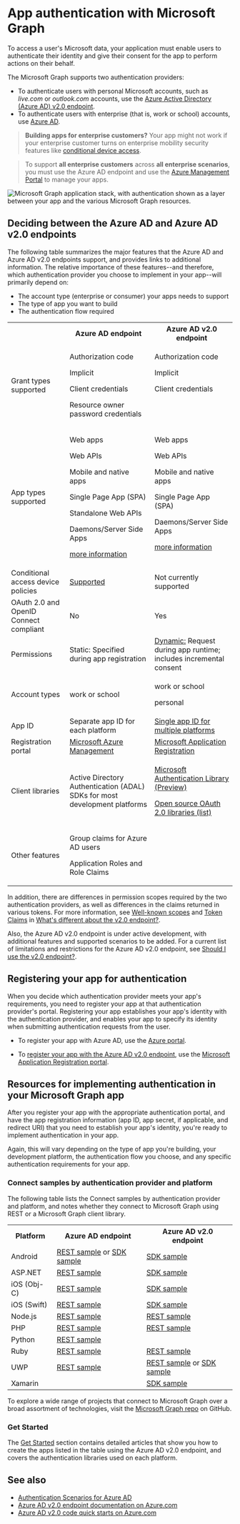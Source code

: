 ﻿# App authentication with Microsoft Graph

To access a user's Microsoft data, your application must enable users to authenticate their identity and give their consent for the app to perform actions on their behalf.

The Microsoft Graph supports two authentication providers:

- To authenticate users with personal Microsoft accounts, such as _live.com_ or _outlook.com_ accounts, use the [Azure Active Directory (Azure AD) v2.0 endpoint](converged_auth.md).
- To authenticate users with enterprise (that is, work or school) accounts, use [Azure AD](app_authorization.md).


> **Building apps for enterprise customers?** Your app might not work if your enterprise customer turns on enterprise mobility security features like <a href="https://azure.microsoft.com/en-us/documentation/articles/active-directory-conditional-access-device-policies/" target="_newtab">conditional device access</a>.  

> To support **all enterprise customers** across **all enterprise scenarios**, you must use the Azure AD endpoint and use the [Azure Management Portal](https://aka.ms/aadapplist) to manage your apps.

![Microsoft Graph application stack, with authentication shown as a layer between your app and the various Microsoft Graph resources.](./images/MSGraph_DevStack_v2Auth.png)

## Deciding between the Azure AD and Azure AD v2.0 endpoints

The following table summarizes the major features that the Azure AD and Azure AD v2.0 endpoints support, and provides links to additional information. The relative importance of these  features--and therefore, which authentication provider you choose to implement in your app--will primarily depend on:

- The account type (enterprise or consumer) your apps needs to support
- The type of app you want to build
- The authentication flow required 

<table style="width:100%">
  <tr>
    <th></th>
    <th>Azure AD endpoint</th> 
    <th>Azure AD v2.0 endpoint</th>
   </tr>
  <tr>
    <td>Grant types supported</td>
    <td style="vertical-align: text-top;"><p>Authorization code</p><p>Implicit</p><p>Client credentials</p><p>Resource owner password credentials</p></td> 
    <td style="vertical-align: text-top;"><p>Authorization code</p><p>Implicit</p><p>Client credentials</p></td>
   </tr>
  <tr>
    <td>App types supported</td>
    <td style="vertical-align: text-top;"><p>Web apps</p><p>Web APIs</p><p>Mobile and native apps</p><p>Single Page App (SPA)</p><p>Standalone Web APIs</p><p>Daemons/Server Side Apps</p><p><a href="https://azure.microsoft.com/en-us/documentation/articles/active-directory-authentication-scenarios/" target="_newtab">more information</a></p></td> 
    <td style="vertical-align: text-top;"><p>Web apps</p><p>Web APIs</p><p>Mobile and native apps</p><p>Single Page App (SPA)</p><p>Daemons/Server Side Apps</p><p><a href="https://azure.microsoft.com/en-us/documentation/articles/active-directory-v2-flows/" target="_newtab">more information</a></td>
   </tr>
  <tr>
    <td>Conditional access device policies</td>
     <td><a href="https://azure.microsoft.com/en-us/documentation/articles/active-directory-conditional-access-device-policies/" target="_newtab">Supported</a></td> 
    <td>Not currently supported</td>
   </tr>
  <tr>
    <td>OAuth 2.0 and OpenID Connect compliant</td>
    <td>No</td> 
    <td>Yes</td>
  </tr>
  <tr>
    <td>Permissions</td>
    <td>Static: Specified during app registration </td> 
    <td><a href ="https://azure.microsoft.com/en-us/documentation/articles/active-directory-v2-compare/#scopes-not-resources" target="_newtab">Dynamic:</a> Request during app runtime; includes incremental consent</td>
  </tr>
  <tr>
    <td>Account types</td>
    <td> <p>work or school</p></td> 
    <td><p>work or school</p><p>personal</p> </td>
  </tr>
  <tr>
    <td>App ID </td>
    <td>Separate app ID for each platform</td> 
    <td><a href ="https://azure.microsoft.com/en-us/documentation/articles/active-directory-v2-compare/#one-app-id-for-all-platforms" target="_newtab">Single app ID for multiple platforms</a></td>
  </tr>
  <tr>
    <td>Registration portal </td>
    <td><a href ="https://manage.windowsazure.com/" target="_newtab">Microsoft Azure Management</a></td> 
    <td><a href ="https://apps.dev.microsoft.com" target="_newtab">Microsoft Application Registration</a></td>
  </tr>
  <tr>
    <td>Client libraries </td>
    <td>Active Directory Authentication (ADAL) SDKs for most development platforms</td> 
    <td><p><a href="https://www.nuget.org/packages/Microsoft.Identity.Client" target="_newtab">Microsoft Authentication Library (Preview)</a></p><p><a href="https://azure.microsoft.com/en-us/documentation/articles/active-directory-v2-limitations/#restrictions-on-libraries-amp-sdks" target="_newtab">Open source OAuth 2.0 libraries (list)</a></p> </td>
  </tr>
  <tr>
    <td>Other features </td>
    <td><p>Group claims for Azure AD users</p><p>Application Roles and Role Claims</p></td> 
    <td></td>
  </tr>
</table> 

In addition, there are differences in permission scopes required by the two authentication providers, as well as differences in the claims returned in various tokens. For more information, see [Well-known scopes](https://azure.microsoft.com/en-us/documentation/articles/active-directory-v2-compare/#well-known-scopes) and [Token Claims](https://azure.microsoft.com/en-us/documentation/articles/active-directory-v2-compare/#token-claims) in [What's different about the v2.0 endpoint?](https://azure.microsoft.com/en-us/documentation/articles/active-directory-v2-compare/).

Also, the Azure AD v2.0 endpoint is under active development, with additional features and supported scenarios to be added. For a current list of limitations and restrictions for the Azure AD v2.0 endpoint, see [Should I use the v2.0 endpoint?](https://azure.microsoft.com/en-us/documentation/articles/active-directory-v2-limitations/).

## Registering your app for authentication 

When you decide which authentication provider meets your app's requirements, you need to register your app at that authentication provider's portal. Registering your app establishes your app's identity with the authentication provider, and enables your app to specify its identity when submitting authentication requests from the user.

- To register your app with Azure AD, use the [Azure portal](https://portal.azure.com/).

	<!--For Azure AD, you'll also need to associate your Office 365 account with Azure AD subscription in order to manage your apps.-->

- To [register your app with the Azure AD v2.0 endpoint](auth_register_app_v2.md), use the [Microsoft Application Registration portal](https://apps.dev.microsoft.com).


## Resources for implementing authentication in your Microsoft Graph app 

After you register your app with the appropriate authentication portal, and have the app registration information (app ID, app secret, if applicable, and redirect URI) that you need to establish your app's identity, you're ready to implement authentication in your app. 

Again, this will vary depending on the type of app you're building, your development platform, the authentication flow you choose, and any specific authentication requirements for your app. 

### Connect samples by authentication provider and platform

The following table lists the Connect samples by authentication provider and platform, and notes whether they connect to Microsoft Graph using REST or a Microsoft Graph client library.

<table>
  <tr>
    <th>Platform</th>
    <th>Azure AD endpoint</th> 
    <th>Azure AD v2.0 endpoint</th>
  </tr>
  <tr>
    <td>Android</td>
    <td>
		<a href="https://github.com/microsoftgraph/android-java-connect-rest-sample">REST sample</a> or 
		<a href="https://github.com/microsoftgraph/android-java-connect-sample/tree/last_v1_auth">SDK sample</a>
	</td> 
    <td>
		<a href="https://github.com/microsoftgraph/android-java-connect-sample">SDK sample</a>
	</td> 
  </tr>
  <tr>
    <td>ASP.NET</td>
    <td>
		<a href="https://github.com/microsoftgraph/aspnet-connect-rest-sample">REST sample</a>
	</td>     
	<td>
		<a href="https://github.com/microsoftgraph/aspnet-connect-sample">SDK sample</a>
	</td> 
  </tr>
  <tr>
    <td>iOS (Obj-C)</td>
    <td>
		<a href="https://github.com/microsoftgraph/ios-objectivec-connect-rest-sample">REST sample</a>
	</td>     
	<td>
		<a href="https://github.com/microsoftgraph/ios-objectivec-connect-sample">SDK sample</a>
	</td> 
  </tr>
  <tr>
    <td>iOS (Swift)</td>
    <td>
		<a href="https://github.com/microsoftgraph/ios-swift-connect-rest-sample">REST sample</a>
	</td>     
	<td>
		<a href="https://github.com/microsoftgraph/ios-swift-connect-sample">SDK sample</a>
	</td> 
  </tr>
  <tr>
    <td>Node.js</td>
    <td>
		<a href="https://github.com/microsoftgraph/nodejs-connect-rest-sample/tree/last_v1_auth">REST sample</a>
	</td>     
	<td>
		<a href="https://github.com/microsoftgraph/nodejs-connect-rest-sample">REST sample</a>
	</td> 
  </tr>
  <tr>
    <td>PHP</td>
    <td>
		<a href="https://github.com/microsoftgraph/php-connect-rest-sample/tree/last_v1_auth">REST sample</a>
	</td>     
	<td>
		<a href="https://github.com/microsoftgraph/php-connect-rest-sample">REST sample</a>
	</td> 
  </tr>
  <tr>
    <td>Python</td>
    <td>
		<a href="https://github.com/microsoftgraph/python3-connect-rest-sample">REST sample</a>
	</td>     
	<td>
	</td> 
  </tr>
  <tr>
    <td>Ruby</td>
    <td>
		<a href="https://github.com/microsoftgraph/ruby-connect-rest-sample/tree/last_v1_auth">REST sample</a>
	</td>     
	<td>
		<a href="https://github.com/microsoftgraph/ruby-connect-rest-sample">REST sample</a>
	</td> 
  </tr>
  <tr>
    <td>UWP</td>
    <td>
		<a href="https://github.com/microsoftgraph/uwp-csharp-connect-rest-sample/tree/last_v1_auth">REST sample</a>
	</td>     
	<td>
		<a href="https://github.com/microsoftgraph/uwp-csharp-connect-rest-sample">REST sample</a> or 
		<a href="https://github.com/microsoftgraph/uwp-csharp-connect-sample">SDK sample</a>
	</td> 
  </tr>
  <tr>
    <td>Xamarin</td>
    <td>
	</td>     
	<td>
		<a href="https://github.com/microsoftgraph/xamarin-csharp-connect-sample">SDK sample</a>
	</td> 
  </tr>
</table>

To explore a wide range of projects that connect to Microsoft Graph over a broad assortment of technologies, visit the [Microsoft Graph repo](https://github.com/microsoftgraph) on GitHub. 

### Get Started  

The [Get Started](http://developer.microsoft.com/en-us/graph/docs/platform/get-started) section contains detailed articles that show you how to create the apps listed in the table using the Azure AD v2.0 endpoint, and covers the authentication libraries used on each platform. 

## See also

- <a href="https://azure.microsoft.com/en-us/documentation/articles/active-directory-authentication-scenarios/#basics-of-authentication-in-azure-ad" target="_newtab">Authentication Scenarios for Azure AD</a>
- <a href="https://azure.microsoft.com/en-us/documentation/articles/?product=active-directory&term=v2.0+endpoint" target="_newtab">Azure AD v2.0 endpoint documentation on Azure.com</a>
- <a href="https://azure.microsoft.com/en-us/documentation/articles/active-directory-v2-app-registration/#build-a-quick-start-app" target="_newtab">Azure AD v2.0 code quick starts on Azure.com</a>
